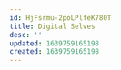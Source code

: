 ```yaml
---
id: HjFsrmu-2poLPlfeK780T
title: Digital Selves
desc: ''
updated: 1639759165198
created: 1639759165198
---
```


